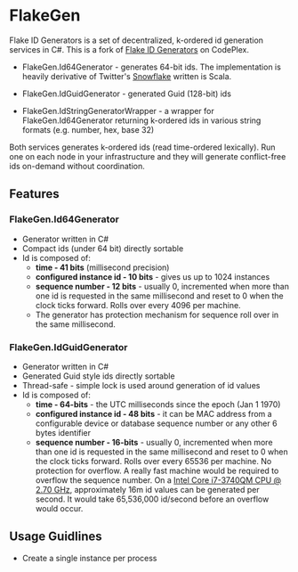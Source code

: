 # FlakeGen
Flake ID Generators is a set of decentralized, k-ordered id generation services in C#.  This is a fork of [Flake ID Generators](https://flakeidgenerators.codeplex.com/) on CodePlex.

* FlakeGen.Id64Generator - generates 64-bit ids. The implementation is heavily derivative of Twitter's [Snowflake](https://github.com/twitter/snowflake) written is Scala.

* FlakeGen.IdGuidGenerator - generated Guid (128-bit) ids

* FlakeGen.IdStringGeneratorWrapper - a wrapper for FlakeGen.Id64Generator returning k-ordered ids in various string formats (e.g. number, hex, base 32)

Both services generates k-ordered ids (read time-ordered lexically). Run one on each node in your infrastructure and they will generate conflict-free ids on-demand without coordination. 

## Features

### FlakeGen.Id64Generator

* Generator written in C#
* Compact ids (under 64 bit) directly sortable
* Id is composed of:
    * **time - 41 bits** (millisecond precision)
    * **configured instance id - 10 bits** - gives us up to 1024 instances
    * **sequence number - 12 bits** - usually 0, incremented when more than one id is requested in the same millisecond and reset to 0 when the clock ticks forward. Rolls over every 4096 per machine.
	* The generator has protection mechanism for sequence roll over in the same millisecond.

### FlakeGen.IdGuidGenerator

* Generator written in C#
* Generated Guid style ids directly sortable
* Thread-safe - simple lock is used around generation of id values
* Id is composed of:
    * **time - 64-bits** - the UTC milliseconds since the epoch (Jan 1 1970)
    * **configured instance id - 48 bits** - it can be MAC address from a configurable device or database sequence number or any other 6 bytes identifier
    * **sequence number - 16-bits** - usually 0, incremented when more than one id is requested in the same millisecond and reset to 0 when the clock ticks forward. Rolls over every 65536 per machine.  No protection for overflow.  A really fast machine would be required to overflow the sequence number. On a [Intel Core i7-3740QM CPU @ 2.70 GHz](https://www.cpubenchmark.net/cpu.php?cpu=Intel+Core+i7-3740QM+%40+2.70GHz&id=1481), approximately 16m id values can be generated per second. It would take 65,536,000 id/second before an overflow would occur.
	
## Usage Guidlines

* Create a single instance per process
